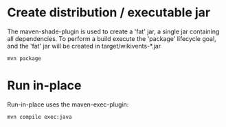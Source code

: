 # Create distribution / executable jar

The maven-shade-plugin is used to create a 'fat' jar, a single jar containing all dependencies.
To perform a build execute the 'package' lifecycle goal, and the 'fat' jar will be created in target/wikivents-*.jar

    mvn package


# Run in-place

Run-in-place uses the maven-exec-plugin:

    mvn compile exec:java
    